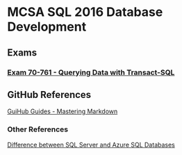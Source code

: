 # MCSA SQL 2016 Database Development

## Exams

### [Exam 70-761 - Querying Data with Transact-SQL](https://github.com/VR40Disc/MCSA--SQL-2016-Database-Development/blob/master/Exam%2070-761%20-%20Querying%20Data%20with%20Transact-SQL.md)

## GitHub References

[GuiHub Guides - Mastering Markdown](https://guides.github.com/features/mastering-markdown)

### Other References

[Difference between SQL Server and Azure SQL Databases](https://docs.microsoft.com/en-gb/azure/sql-database/sql-database-transact-sql-information)
